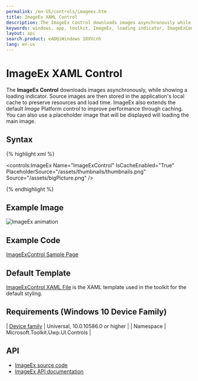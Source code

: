 ```yaml
---
permalink: /en-US/controls/imageex.htm
title: ImageEx XAML Control
description: The ImageEx Control downloads images asynchronously while showing a loading indicator
keywords: windows, app, toolkit, ImageEx, loading indicator, ImageExControl, UWP
layout: api
search.product: eADQiWindows 10XVcnh
lang: en-us
---
```


# ImageEx XAML Control

The **ImageEx Control** downloads images asynchronously, while showing a loading indicator. Source images are then stored in the application's local cache to preserve resources and load time. ImageEx also extends the default *Image* Platform control to improve performance through caching. 
You can also use a placeholder image that will be displayed will loading the main image.
 
## Syntax

{% highlight xml %}

<controls:ImageEx Name="ImageExControl"
	IsCacheEnabled="True"
	PlaceholderSource="/assets/thumbnails/thumbnails.png"
	Source="/assets/bigPicture.png"
/> 

{% endhighlight %}

## Example Image

![ImageEx animation]({{site.baseurl}}/resources/images/Controls-ImageEx.gif "ImageEx")

## Example Code

[ImageExControl Sample Page](https://github.com/Microsoft/UWPCommunityToolkit/tree/master/Microsoft.Toolkit.Uwp.SampleApp/SamplePages/ImageEx)

## Default Template 

[ImageExControl XAML File](https://github.com/Microsoft/UWPCommunityToolkit/tree/master/Microsoft.Toolkit.Uwp.UI.Controls/ImageEx) is the XAML template used in the toolkit for the default styling.

## Requirements (Windows 10 Device Family)

| [Device family](http://go.microsoft.com/fwlink/p/?LinkID=526370) | Universal, 10.0.10586.0 or higher |
| Namespace | Microsoft.Toolkit.Uwp.UI.Controls |

## API

* [ImageEx source code](https://github.com/Microsoft/UWPCommunityToolkit/tree/master/Microsoft.Toolkit.Uwp.UI.Controls/ImageEx)
* [ImageEx API documentation]({{site.baseurl}}/{{page.lang}}/api/Microsoft_Toolkit_Uwp_UI_Controls_ImageEx.htm)

